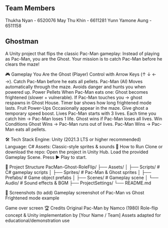 ## Team Members
Thukha Nyan - 6520076 May Thu Khin - 6611281 Yunn Yamone Aung - 6511158

## Ghostman
A Unity project that flips the classic Pac-Man gameplay:
Instead of playing as Pac-Man, you are the Ghost. Your mission is to catch Pac-Man before he clears the maze!

🎮 Gameplay
You Are the Ghost (Player)
Control with Arrow Keys (↑ ↓ ← →).
Catch Pac-Man before he eats all pellets.
Pac-Man (AI)
Moves automatically through the maze.
Avoids danger and hunts you when powered up.
Power Pellets
When Pac-Man eats one:
Ghost becomes frightened (slower + vulnerable).
If Pac-Man touches you → ghost respawns in Ghost House.
Timer bar shows how long frightened mode lasts.
Fruit Power-Ups
Occasionally appear in the maze.
Give ghost a temporary speed boost.
Lives
Pac-Man starts with 3 lives.
Each time you catch him → Pac-Man loses 1 life.
Ghost wins if Pac-Man loses all lives.
Win Conditions
Ghost Wins → Pac-Man runs out of lives.
Pac-Man Wins → Pac-Man eats all pellets.

🛠️ Tech Stack
Engine: Unity (2021.3 LTS or higher recommended)
Language: C#
Assets: Classic-style sprites & sounds
🚀 How to Run
Clone or download the repo:
Open the project in Unity Hub.
Load the provided Gameplay Scene.
Press ▶️ Play to start.

📂 Project Structure
PacMan-Ghost-RoleFlip/
 ├── Assets/
 │   ├── Scripts/         # C# gameplay scripts │   ├── Sprites/         # Pac-Man & Ghost sprites │   ├── Prefabs/         # Game object prefabs │   ├── Scenes/          # Gameplay scene │   └── Audio/           # Sound effects & BGM ├── ProjectSettings/
 └── README.md



📸 Screenshots (to add)
Gameplay screenshot of Pac-Man vs Ghost
Frightened mode example

Game over screen
🏆 Credits
Original Pac-Man by Namco (1980)
Role-flip concept & Unity implementation by [Your Name / Team]
Assets adapted for educational/demonstration use
